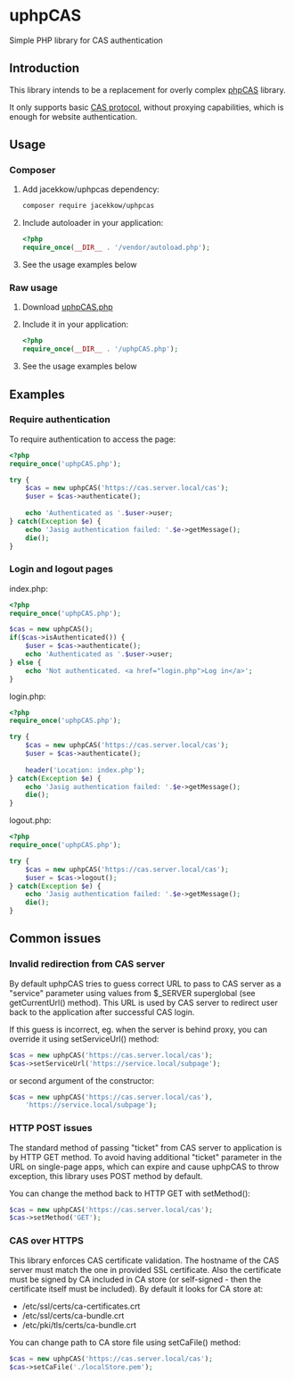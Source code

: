 # uphpCAS

Simple PHP library for CAS authentication

## Introduction

This library intends to be a replacement for overly complex
[phpCAS](https://wiki.jasig.org/display/casc/phpcas) library.

It only supports basic [CAS protocol](http://jasig.github.io/cas/4.0.x/protocol/CAS-Protocol.html),
without proxying capabilities, which is enough for website authentication.

## Usage

### Composer

1. Add jacekkow/uphpcas dependency:
	
	```bash
	composer require jacekkow/uphpcas
	```

1. Include autoloader in your application:
	
	```php
	<?php
	require_once(__DIR__ . '/vendor/autoload.php');
	```

1. See the usage examples below

### Raw usage

1. Download [uphpCAS.php](https://raw.githubusercontent.com/jacekkow/uphpCAS/master/uphpCAS.php)
1. Include it in your application:
	
	```php
	<?php
	require_once(__DIR__ . '/uphpCAS.php');
	```

1. See the usage examples below

## Examples

### Require authentication

To require authentication to access the page:

```php
<?php
require_once('uphpCAS.php');

try {
    $cas = new uphpCAS('https://cas.server.local/cas');
    $user = $cas->authenticate();
    
    echo 'Authenticated as '.$user->user;
} catch(Exception $e) {
    echo 'Jasig authentication failed: '.$e->getMessage();
    die();
}
```

### Login and logout pages

index.php:

```php
<?php
require_once('uphpCAS.php');

$cas = new uphpCAS();
if($cas->isAuthenticated()) {
    $user = $cas->authenticate();
    echo 'Authenticated as '.$user->user;
} else {
    echo 'Not authenticated. <a href="login.php">Log in</a>';
}
```

login.php:

```php
<?php
require_once('uphpCAS.php');

try {
    $cas = new uphpCAS('https://cas.server.local/cas');
    $user = $cas->authenticate();
    
    header('Location: index.php');
} catch(Exception $e) {
    echo 'Jasig authentication failed: '.$e->getMessage();
    die();
}
```

logout.php:

```php
<?php
require_once('uphpCAS.php');

try {
    $cas = new uphpCAS('https://cas.server.local/cas');
    $user = $cas->logout();
} catch(Exception $e) {
    echo 'Jasig authentication failed: '.$e->getMessage();
    die();
}
```

## Common issues

### Invalid redirection from CAS server

By default uphpCAS tries to guess correct URL to pass to CAS server
as a "service" parameter using values from $_SERVER superglobal
(see getCurrentUrl() method). This URL is used by CAS server
to redirect user back to the application after successful CAS login.

If this guess is incorrect, eg. when the server is behind proxy,
you can override it using setServiceUrl() method:

```php
$cas = new uphpCAS('https://cas.server.local/cas');
$cas->setServiceUrl('https://service.local/subpage');
```

or second argument of the constructor:

```php
$cas = new uphpCAS('https://cas.server.local/cas'),
	'https://service.local/subpage');
```

### HTTP POST issues

The standard method of passing "ticket" from CAS server to application
is by HTTP GET method. To avoid having additional "ticket" parameter
in the URL on single-page apps, which can expire and cause uphpCAS
to throw exception, this library uses POST method by default.

You can change the method back to HTTP GET with setMethod():

```php
$cas = new uphpCAS('https://cas.server.local/cas');
$cas->setMethod('GET');
```

### CAS over HTTPS

This library enforces CAS certificate validation. The hostname
of the CAS server must match the one in provided SSL certificate.
Also the certificate must be signed by CA included in CA store
(or self-signed - then the certificate itself must be included).
By default it looks for CA store at:

- /etc/ssl/certs/ca-certificates.crt
- /etc/ssl/certs/ca-bundle.crt
- /etc/pki/tls/certs/ca-bundle.crt

You can change path to CA store file using setCaFile() method:

```php
$cas = new uphpCAS('https://cas.server.local/cas');
$cas->setCaFile('./localStore.pem');
```
